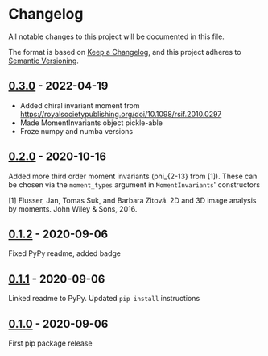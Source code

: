 # Changelog

All notable changes to this project will be documented in this file.

The format is based on [Keep a Changelog](https://keepachangelog.com/en/1.0.0/), and this project adheres
to [Semantic Versioning](https://semver.org/spec/v2.0.0.html).

## [0.3.0] - 2022-04-19

- Added chiral invariant moment from https://royalsocietypublishing.org/doi/10.1098/rsif.2010.0297
- Made MomentInvariants object pickle-able
- Froze numpy and numba versions

## [0.2.0] - 2020-10-16

Added more third order moment invariants (phi_{2-13} from [1]). These can be chosen via the `moment_types` argument
in `MomentInvariants`' constructors

[1] Flusser, Jan, Tomas Suk, and Barbara Zitová. 2D and 3D image analysis by moments. John Wiley & Sons, 2016.

## [0.1.2] - 2020-09-06

Fixed PyPy readme, added badge

## [0.1.1] - 2020-09-06

Linked readme to PyPy. Updated `pip install` instructions

## [0.1.0] - 2020-09-06

First pip package release


[Unreleased]: https://github.com/TurtleTools/geometricus/compare/v0.3.0...HEAD

[0.3.0]: https://github.com/TurtleTools/geometricus/compare/v0.2.0...v0.3.0

[0.2.0]: https://github.com/TurtleTools/geometricus/compare/v0.1.2...v0.2.0

[0.1.2]: https://github.com/TurtleTools/geometricus/compare/v0.1.1...v0.1.2

[0.1.1]: https://github.com/TurtleTools/geometricus/compare/v0.1.0...v0.1.1

[0.1.0]: https://github.com/TurtleTools/geometricus/releases/tag/v0.1.0
